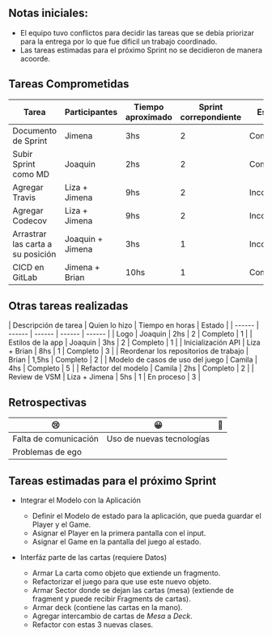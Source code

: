 ## Notas iniciales:

- El equipo tuvo conflictos para decidir las tareas que se debía priorizar para la entrega por lo que fue dificil un trabajo coordinado.
- Las tareas estimadas para el próximo Sprint no se decidieron de manera acoorde.

## Tareas Comprometidas
|  Tarea | Participantes | Tiempo aproximado | Sprint correpondiente | Estado | Puntos |
|  ------ | ------ | ------ | ------ | ------ | ------ |
|  Documento de Sprint | Jimena | 3hs | 2 | Completo | 1 |
|  Subir Sprint como MD | Joaquin | 2hs | 2 | Completo | 1 |
|  Agregar Travis | Liza + Jimena | 9hs | 2 | Incompleto | 2 | 
|  Agregar Codecov | Liza + Jimena | 9hs | 2 | Incompleto | 2 |
| Arrastrar las carta a su posición | Joaquin + Jimena | 3hs | 1 | Incompleto | 3 |
| CICD en GitLab | Jimena + Brian | 10hs | 1 | Completo | 3 |

## Otras tareas realizadas
| Descripción de tarea | Quien lo hizo | Tiempo en horas | Estado |
|  ------ | ------ | ------ | ------ | ------ |
|  Logo | Joaquin | 2hs | 2 | Completo | 1 |
|  Estilos de la app | Joaquin | 3hs | 2 | Completo | 1 |
| Inicialización API | Liza + Brian | 8hs | 1 | Completo | 3 |
| Reordenar los repositorios de trabajo | Brian | 1,5hs | Completo | 2 |
| Modelo de casos de uso del juego | Camila | 4hs | Completo | 5 |
| Refactor del modelo | Camila | 2hs | Completo | 2 |
|  Review de VSM | Liza + Jimena | 5hs | 1 | En proceso | 3 |

## Retrospectivas

| 😢 | 😀 | 💫 |
| ------ | ------ | ------ |
| Falta de comunicación | Uso de nuevas tecnologías |  | 
| Problemas de ego |  |  |

## Tareas estimadas para el próximo Sprint

 - Integrar el Modelo con la Aplicación
    - Definir el Modelo de estado para la aplicación, que pueda guardar el Player y el Game.
    - Asignar el Player en la primera pantalla con el input.
    - Asignar el Game en la pantalla del juego al estado.

 - Interfáz parte de las cartas (requiere Datos)
    - Armar La carta como objeto que extiende un fragmento.
    - Refactorizar el juego para que use este nuevo objeto.
    - Armar Sector donde se dejan las cartas (mesa) (extiende de fragment y puede recibir Fragments de cartas).
    - Armar deck (contiene las cartas en la mano).
    - Agregar intercambio de cartas de *Mesa* a *Deck*.
    - Refactor con estas 3 nuevas clases.

